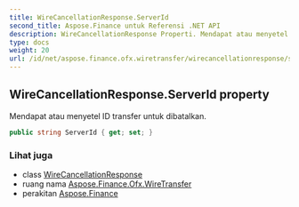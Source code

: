 ```yaml
---
title: WireCancellationResponse.ServerId
second_title: Aspose.Finance untuk Referensi .NET API
description: WireCancellationResponse Properti. Mendapat atau menyetel ID transfer untuk dibatalkan.
type: docs
weight: 20
url: /id/net/aspose.finance.ofx.wiretransfer/wirecancellationresponse/serverid/
---
```

## WireCancellationResponse.ServerId property

Mendapat atau menyetel ID transfer untuk dibatalkan.

```csharp
public string ServerId { get; set; }
```

### Lihat juga

* class [WireCancellationResponse](../)
* ruang nama [Aspose.Finance.Ofx.WireTransfer](../../wirecancellationresponse/)
* perakitan [Aspose.Finance](../../../)


